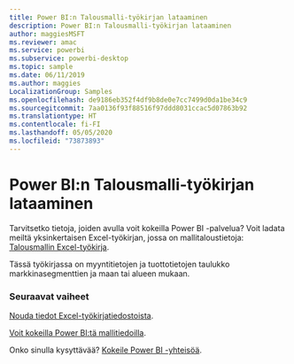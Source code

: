 ```yaml
---
title: Power BI:n Talousmalli-työkirjan lataaminen
description: Power BI:n Talousmalli-työkirjan lataaminen
author: maggiesMSFT
ms.reviewer: amac
ms.service: powerbi
ms.subservice: powerbi-desktop
ms.topic: sample
ms.date: 06/11/2019
ms.author: maggies
LocalizationGroup: Samples
ms.openlocfilehash: de9186eb352f4df9b8de0e7cc7499d0da1be34c9
ms.sourcegitcommit: 7aa0136f93f88516f97ddd8031ccac5d07863b92
ms.translationtype: HT
ms.contentlocale: fi-FI
ms.lasthandoff: 05/05/2020
ms.locfileid: "73873893"
---
```

# <a name="download-the-financial-sample-workbook-for-power-bi"></a>Power BI:n Talousmalli-työkirjan lataaminen
Tarvitsetko tietoja, joiden avulla voit kokeilla Power BI -palvelua? Voit ladata meiltä yksinkertaisen Excel-työkirjan, jossa on mallitaloustietoja: [Talousmallin Excel-työkirja](https://go.microsoft.com/fwlink/?LinkID=521962).

Tässä työkirjassa on myyntitietojen ja tuottotietojen taulukko markkinasegmenttien ja maan tai alueen mukaan.

### <a name="next-steps"></a>Seuraavat vaiheet
[Nouda tiedot Excel-työkirjatiedostoista](service-excel-workbook-files.md).

[Voit kokeilla Power BI:tä mallitiedoilla](sample-datasets.md).

Onko sinulla kysyttävää? [Kokeile Power BI -yhteisöä](https://community.powerbi.com/).

